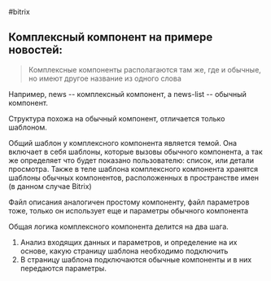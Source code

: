 #bitrix 

## Комплексный компонент на примере новостей:

> Комплексные компоненты располагаются там же, где и обычные, но имеют другое название из одного слова

Например, news -- комплексный компонент, а news-list -- обычный компонент.

Структура похожа на обычный компонент, отличается только шаблоном.

Общий шаблон у комплексного компонента является темой. Она включает в себя шаблоны, которые вызовы обычного компонента, а так же определяет что будет показано пользователю: список, или детали просмотра. Также в теле шаблона комплексного компонента хранятся шаблоны обычных компонентов, расположенных в пространстве имен (в данном случае Bitrix)

Файл описания аналогичен простому компоненту, файл параметров тоже, только он использует еще и параметры обычного компонента

Общая логика комплексного компонента делится на два шага.
1. Анализ входящих данных и параметров, и определение на их основе, какую страницу шаблона необходимо подключить
2. В страницу шаблона подключаются обычные компоненты и в них передаются параметры.

